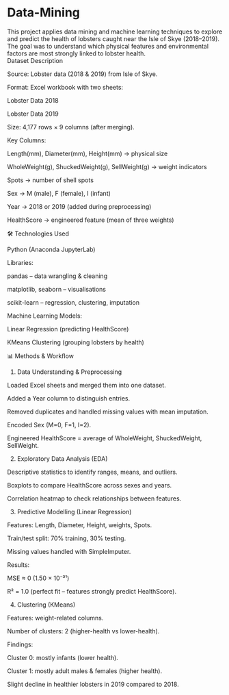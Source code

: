 # Data-Mining
This project applies data mining and machine learning techniques to explore and predict the health of lobsters caught near the Isle of Skye (2018–2019). The goal was to understand which physical features and environmental factors are most strongly linked to lobster health.  
Dataset Description
 
Source: Lobster data (2018 & 2019) from Isle of Skye.

Format: Excel workbook with two sheets:

Lobster Data 2018

Lobster Data 2019

Size: 4,177 rows × 9 columns (after merging).

Key Columns:

Length(mm), Diameter(mm), Height(mm) → physical size

WholeWeight(g), ShuckedWeight(g), SellWeight(g) → weight indicators

Spots → number of shell spots

Sex → M (male), F (female), I (infant)

Year → 2018 or 2019 (added during preprocessing)

HealthScore → engineered feature (mean of three weights)

🛠️ Technologies Used

Python (Anaconda JupyterLab)

Libraries:

pandas – data wrangling & cleaning

matplotlib, seaborn – visualisations

scikit-learn – regression, clustering, imputation

Machine Learning Models:

Linear Regression (predicting HealthScore)

KMeans Clustering (grouping lobsters by health)

📊 Methods & Workflow
1. Data Understanding & Preprocessing

Loaded Excel sheets and merged them into one dataset.

Added a Year column to distinguish entries.

Removed duplicates and handled missing values with mean imputation.

Encoded Sex (M=0, F=1, I=2).

Engineered HealthScore = average of WholeWeight, ShuckedWeight, SellWeight.

2. Exploratory Data Analysis (EDA)

Descriptive statistics to identify ranges, means, and outliers.

Boxplots to compare HealthScore across sexes and years.

Correlation heatmap to check relationships between features.

3. Predictive Modelling (Linear Regression)

Features: Length, Diameter, Height, weights, Spots.

Train/test split: 70% training, 30% testing.

Missing values handled with SimpleImputer.

Results:

MSE ≈ 0 (1.50 × 10⁻³¹)

R² = 1.0 (perfect fit – features strongly predict HealthScore).

4. Clustering (KMeans)

Features: weight-related columns.

Number of clusters: 2 (higher-health vs lower-health).

Findings:

Cluster 0: mostly infants (lower health).

Cluster 1: mostly adult males & females (higher health).

Slight decline in healthier lobsters in 2019 compared to 2018.
